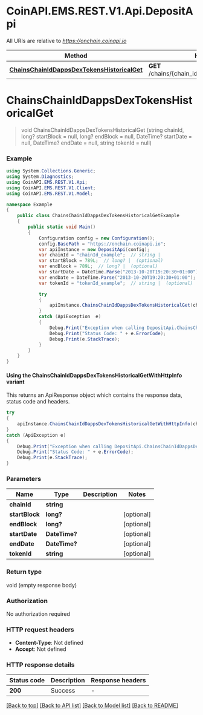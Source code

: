 # CoinAPI.EMS.REST.V1.Api.DepositApi

All URIs are relative to *https://onchain.coinapi.io*

| Method | HTTP request | Description |
|--------|--------------|-------------|
| [**ChainsChainIdDappsDexTokensHistoricalGet**](DepositApi.md#chainschainiddappsdextokenshistoricalget) | **GET** /chains/{chain_id}/dapps/dex/tokens/historical |  |

<a name="chainschainiddappsdextokenshistoricalget"></a>
# **ChainsChainIdDappsDexTokensHistoricalGet**
> void ChainsChainIdDappsDexTokensHistoricalGet (string chainId, long? startBlock = null, long? endBlock = null, DateTime? startDate = null, DateTime? endDate = null, string tokenId = null)



### Example
```csharp
using System.Collections.Generic;
using System.Diagnostics;
using CoinAPI.EMS.REST.V1.Api;
using CoinAPI.EMS.REST.V1.Client;
using CoinAPI.EMS.REST.V1.Model;

namespace Example
{
    public class ChainsChainIdDappsDexTokensHistoricalGetExample
    {
        public static void Main()
        {
            Configuration config = new Configuration();
            config.BasePath = "https://onchain.coinapi.io";
            var apiInstance = new DepositApi(config);
            var chainId = "chainId_example";  // string | 
            var startBlock = 789L;  // long? |  (optional) 
            var endBlock = 789L;  // long? |  (optional) 
            var startDate = DateTime.Parse("2013-10-20T19:20:30+01:00");  // DateTime? |  (optional) 
            var endDate = DateTime.Parse("2013-10-20T19:20:30+01:00");  // DateTime? |  (optional) 
            var tokenId = "tokenId_example";  // string |  (optional) 

            try
            {
                apiInstance.ChainsChainIdDappsDexTokensHistoricalGet(chainId, startBlock, endBlock, startDate, endDate, tokenId);
            }
            catch (ApiException  e)
            {
                Debug.Print("Exception when calling DepositApi.ChainsChainIdDappsDexTokensHistoricalGet: " + e.Message);
                Debug.Print("Status Code: " + e.ErrorCode);
                Debug.Print(e.StackTrace);
            }
        }
    }
}
```

#### Using the ChainsChainIdDappsDexTokensHistoricalGetWithHttpInfo variant
This returns an ApiResponse object which contains the response data, status code and headers.

```csharp
try
{
    apiInstance.ChainsChainIdDappsDexTokensHistoricalGetWithHttpInfo(chainId, startBlock, endBlock, startDate, endDate, tokenId);
}
catch (ApiException e)
{
    Debug.Print("Exception when calling DepositApi.ChainsChainIdDappsDexTokensHistoricalGetWithHttpInfo: " + e.Message);
    Debug.Print("Status Code: " + e.ErrorCode);
    Debug.Print(e.StackTrace);
}
```

### Parameters

| Name | Type | Description | Notes |
|------|------|-------------|-------|
| **chainId** | **string** |  |  |
| **startBlock** | **long?** |  | [optional]  |
| **endBlock** | **long?** |  | [optional]  |
| **startDate** | **DateTime?** |  | [optional]  |
| **endDate** | **DateTime?** |  | [optional]  |
| **tokenId** | **string** |  | [optional]  |

### Return type

void (empty response body)

### Authorization

No authorization required

### HTTP request headers

 - **Content-Type**: Not defined
 - **Accept**: Not defined


### HTTP response details
| Status code | Description | Response headers |
|-------------|-------------|------------------|
| **200** | Success |  -  |

[[Back to top]](#) [[Back to API list]](../README.md#documentation-for-api-endpoints) [[Back to Model list]](../README.md#documentation-for-models) [[Back to README]](../README.md)

